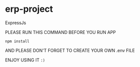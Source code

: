 # erp-project

ExpressJs

PLEASE RUN THIS COMMAND BEFORE YOU RUN APP

```
npm install
```

AND PLEASE DON'T FORGET TO CREATE YOUR OWN .env FILE

ENJOY USING IT `:)`
